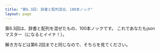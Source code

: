```yaml
---
title: "第6.3回: 辞書と配列混合、100本ノック"
layout: page
---
```


<link rel="stylesheet" href="https://cdnjs.cloudflare.com/ajax/libs/codemirror/5.35.0/codemirror.css" />
<script src="https://cdnjs.cloudflare.com/ajax/libs/codemirror/5.35.0/codemirror.js"></script>
<script src="https://cdnjs.cloudflare.com/ajax/libs/codemirror/5.35.0/mode/javascript/javascript.js"></script>
<style>
    .CodeMirror { height: auto; border: 1px solid #ddd; }
    .console { border: 1px solid #333; color: rgb(48, 68, 216); padding: 0px 5px 0px 5px; }

    .answer {color: red;  }
    .hideanswer { display: none; }
    .result {font-size: large;}
    .wrong {color: red;  }
    .correct {color: rgb(0, 89, 255);  }



    .column{
        padding: 0.5em 1em;
        margin: 2em 0;
        color: #5d627b;
        background: white;
        border-top: solid 5px #5d627b;
        box-shadow: 0 3px 5px rgba(0, 0, 0, 0.22);
    }    
</style>
<link rel="stylesheet" href="https://rawgit.com/karino2/js-introduction/master/scripts/smoke.css" />
<script src="https://rawgit.com/karino2/js-introduction/master/scripts/smoke.min.js"></script>                    
<script src="https://neil.fraser.name/software/JS-Interpreter/acorn_interpreter.js"></script>

<script type="text/javascript" src="https://rawgit.com/karino2/js-introduction/master/scripts/env.js"></script>



<script>
var questions = [];



document.body.onload = function() {
  initInterpreter();

  setupAllQuestionsWithScnario(questions);
}
</script>

第6.3回は、辞書と配列を混ぜたもの、100本ノックです。
これであなたもjsonマスター（になるとイイナ！）。

解き方などは第6.2回までと同じなので、そちらを見てください。


<div id="autoQuestions">

</div>

<script>

function aq(expect) { arrayAutoGeneration(expect, questions); }
function ae(arr, exp, result) { arrayElemAutoGeneration(arr, exp, result, questions); }

function dq(expect) { dictAutoGeneration(expect, questions); }
function de(dict, exp, result) { dictElemAutoGeneration(dict, exp, result, questions); }
function ds(dict, refexpr, oldval, newval) { dictElemSubAutoGeneration(dict, refexpr, oldval, newval, questions); }


dq({ "るーしー": 15014,"ダニエル": 12518 });
aq(["あじゃ", "るーしー", "ダニエル"]);
aq(["むぇーーー", "コケー", "ダネーー"]);
ae(["むぇーーー", "コケー", "ダネーー"], "hairetu[1]", "コケー");
dq({"犬": "わんわん", "猫":"にゃーん", "おっさん": "にゃーん", "あじゃ": "むえぇーー"})
aq(["こちんこちん", "ぬっくぬく", "しゅるしゅる"]);
dq({ "雲鯖": "あじゃ","jp鯖": "にぎゃーら" });
dq({ "トロツキ": 56125, "あじゃ": 38726, "ののくぼ": 7442});
dq({ "雲鯖": ["あじゃ", "るーしー", "ダニエル"],"jp鯖": "にぎゃーら" });
dq({"あじゃ": ["むぇーー", "コケー"], "るーしー": "しゅるしゅるする"});
aq(["むぇーー", "コケー", "ダネーー"]);
dq({"ダニエル": "ダネーー", "あじゃ": "むえぇーー"});
dq({"ダニエル": "ダネーー", "あじゃ": ["むぇーー", "コケー"]});
aq(["こちんこちん", "ぬっくぬく", "しゅるしゅるす"]);
dq({"あじゃ": "むえぇーー", "るーしー": "しゅるしゅるする"});
dq({"あじゃ": "むえぇーー", "るーしー": ["こちんこちん", "ぬっくぬく", "しゅるしゅるす"]});
dq({"あじゃ": ["むぇーー", "コケー"], "るーしー": "しゅるしゅるする"});
dq({"あじゃ": ["むぇーー", "コケー"], "るーしー": ["こちんこちん", "ぬっくぬく", "しゅるしゅるす"]});
de({"ダニエル": "ダネーー", "あじゃ": "むえぇーー"}, `jisyo["ダニエル"]`, "ダネーー");
de({"ダニエル": "ダネーー", "あじゃ": "むえぇーー"}, `jisyo["あじゃ"]`, "むえぇーー");
de({"ダニエル": "ダネーー", "あじゃ": ["むぇーー", "コケー"]}, `jisyo["あじゃ"]`, ["むぇーー", "コケー"]);
ae(["むぇーー", "コケー"], `hairetu[1]`, "コケー");
ae(["むぇーー", "コケー"], `hairetu[0]`, "むぇーー");
de({"ダニエル": "ダネーー", "あじゃ": ["むぇーー", "コケー"]}, `jisyo["あじゃ"][0]`, "むぇーー");
ds({"ダニエル": "ダネーー", "あじゃ": ["むぇーー", "コケー"]}, `jisyo["あじゃ"][0]`, "むぇーー", "いくよ！いくよ！");
de({"ダニエル": "ダネーー", "あじゃ": ["むぇーー", "コケー"]}, `jisyo["あじゃ"][1]`, "コケー");
dq({"無職": ["えいら", "たかし", "karino2012"], "労働者":["にゃご", "みぞし"]});
de({"無職": ["えいら", "たかし", "karino2012"], "労働者":["にゃご", "みぞし"]}, `jisyo["無職"]`, ["えいら", "たかし", "karino2012"]);
ae(["えいら", "たかし", "karino2012"], `hairetu[2]`, "karino2012");
de({"無職": ["えいら", "たかし", "karino2012"], "労働者":["にゃご", "みぞし"]}, `jisyo["無職"][2]`, "karino2012");
de({"無職": ["えいら", "たかし", "karino2012"], "労働者":["にゃご", "みぞし"]}, `jisyo["無職"][0]`, "えいら");
de({"無職": ["えいら", "たかし", "karino2012"], "労働者":["にゃご", "みぞし"]}, `jisyo["労働者"][0]`, "にゃご");
ds({"無職": ["えいら", "たかし", "karino2012"], "労働者":["にゃご", "みぞし"]}, `jisyo["労働者"][0]`, "にゃご", "じゃがしま");
ds({"無職": ["えいら", "たかし", "karino2012"], "労働者":["にゃご", "みぞし"]}, `jisyo["無職"][1]`, "たかし", "キムラ");

dq({ "雲鯖": ["あじゃ", "るーしー", "ダニエル"],"jp鯖": "にぎゃーら" });
dq({ "雲鯖": {"無職": ["えいら", "たかし", "karino2012"], "労働者":["にゃご", "みぞし"]},"jp鯖": "にぎゃーら" });
de({ "雲鯖": {"無職": ["えいら", "たかし", "karino2012"], "労働者":["にゃご", "みぞし"]},"jp鯖": "にぎゃーら" }, `jisyo["jp鯖"]`, "にぎゃーら");
de({ "雲鯖": {"無職": ["えいら", "たかし", "karino2012"], "労働者":["にゃご", "みぞし"]},"jp鯖": "にぎゃーら" }, `jisyo["雲鯖"]`,  {"無職": ["えいら", "たかし", "karino2012"], "労働者":["にゃご", "みぞし"]});
de({"無職": ["えいら", "たかし", "karino2012"], "労働者":["にゃご", "みぞし"]}, `jisyo["無職"]`,  ["えいら", "たかし", "karino2012"]);
de({ "雲鯖": {"無職": ["えいら", "たかし", "karino2012"], "労働者":["にゃご", "みぞし"]},"jp鯖": "にぎゃーら" }, `jisyo["雲鯖"]["無職"]`,  ["えいら", "たかし", "karino2012"]);
ae(["えいら", "たかし", "karino2012"], `hairetu[1]`, "たかし");
ae(["えいら", "たかし", "karino2012"], `hairetu[2]`, "karino2012");
de({ "雲鯖": {"無職": ["えいら", "たかし", "karino2012"], "労働者":["にゃご", "みぞし"]},"jp鯖": "にぎゃーら" }, `jisyo["雲鯖"]["無職"][2]`,  "karino2012");
de({ "雲鯖": {"無職": ["えいら", "たかし", "karino2012"], "労働者":["にゃご", "みぞし"]},"jp鯖": "にぎゃーら" }, `jisyo["雲鯖"]["無職"][0]`,  "えいら");
de({ "雲鯖": {"無職": ["えいら", "たかし", "karino2012"], "労働者":["にゃご", "みぞし"]},"jp鯖": "にぎゃーら" }, `jisyo["雲鯖"]["労働者"][0]`,  "にゃご");


dq({ "雲鯖": [{name:"あじゃ", nakigoe:"むぇーー"}, "るーしー", "ダニエル"],"jp鯖": "にぎゃーら" });



</script>

